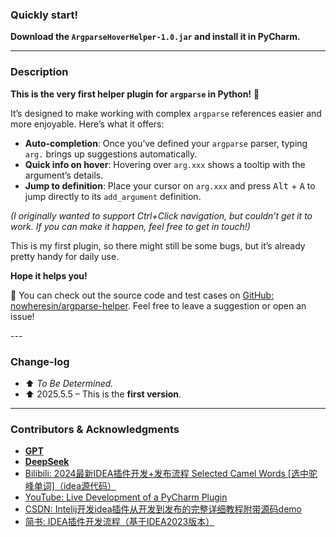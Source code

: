 <h3>Quickly start!</h3>

<p><strong>Download the <code>ArgparseHoverHelper-1.0.jar</code> and install it in PyCharm.</strong></p>

---

<h3>Description</h3>

<p><strong>This is the very first helper plugin for <code>argparse</code> in Python!</strong> 🎉</p>

<p>It’s designed to make working with complex <code>argparse</code> references easier and more enjoyable. Here’s what it offers:</p>

<ul>
    <li><strong>Auto-completion</strong>: Once you’ve defined your <code>argparse</code> parser, typing <code>arg.</code> brings up suggestions automatically.</li>
    <li><strong>Quick info on hover</strong>: Hovering over <code>arg.xxx</code> shows a tooltip with the argument’s details.</li>
    <li><strong>Jump to definition</strong>: Place your cursor on <code>arg.xxx</code> and press <kbd>Alt</kbd> + <kbd>A</kbd> to jump directly to its <code>add_argument</code> definition.</li>
</ul>

<p><em>(I originally wanted to support Ctrl+Click navigation, but couldn’t get it to work. If you can make it happen, feel free to get in touch!)</em></p>

<p>This is my first plugin, so there might still be some bugs, but it’s already pretty handy for daily use.</p>

<p><strong>Hope it helps you!</strong></p>

<p>🔗 You can check out the source code and test cases on  
<a href="https://github.com/nowheresin/argparse-helper" target="_blank">GitHub: nowheresin/argparse-helper</a>.  
Feel free to leave a suggestion or open an issue!</p>
---

<h3>Change-log</h3>
<ul>
	<li>⬆️ <em>To Be Determined.</em></li>
	<li>⬆️ 2025.5.5 – This is the <strong>first version</strong>.</li>
</ul>

---

<h3>Contributors & Acknowledgments</h3>
<ul>
    <li><a href="https://chatgpt.com/" target="_blank"><strong>GPT</strong></a></li>
	<li><a href="https://chat.deepseek.com/" target="_blank"><strong>DeepSeek</strong></a></li>
    <li><a href="https://www.bilibili.com/video/BV1TZ421u7dX/?spm_id_from=333.337.search-card.all.click&vd_source=f6e94ebb7dfd8af5b1a09a3b40ad0bda" target="_blank">Bilibili: 2024最新IDEA插件开发+发布流程 Selected Camel Words [选中驼峰单词]（idea源代码）</a></li>
    <li><a href="https://www.youtube.com/watch?v=cR-28eaXGQI&t=2343s" target="_blank">YouTube: Live Development of a PyCharm Plugin</a></li>
     <li><a href="https://blog.csdn.net/hj960511/article/details/135735940" target="_blank">CSDN: Intelij开发idea插件从开发到发布的完整详细教程附带源码demo</a></li>
    <li><a href="https://www.jianshu.com/p/3b8b65ca73c3" target="_blank">简书: IDEA插件开发流程（基于IDEA2023版本）</a></li>
</ul>
